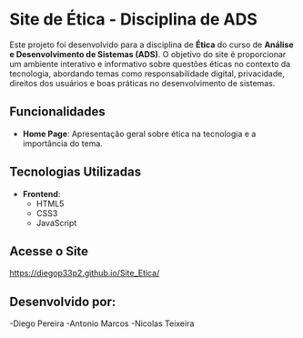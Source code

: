 # Site de Ética - Disciplina de ADS

Este projeto foi desenvolvido para a disciplina de **Ética** do curso de **Análise e Desenvolvimento de Sistemas (ADS)**. O objetivo do site é proporcionar um ambiente interativo e informativo sobre questões éticas no contexto da tecnologia, abordando temas como responsabilidade digital, privacidade, direitos dos usuários e boas práticas no desenvolvimento de sistemas.

## Funcionalidades

- **Home Page**: Apresentação geral sobre ética na tecnologia e a importância do tema.

## Tecnologias Utilizadas

- **Frontend**:
  - HTML5
  - CSS3
  - JavaScript

## Acesse o Site
https://diegop33p2.github.io/Site_Etica/

## Desenvolvido por:
 -Diego Pereira
 -Antonio Marcos
 -Nicolas Teixeira
